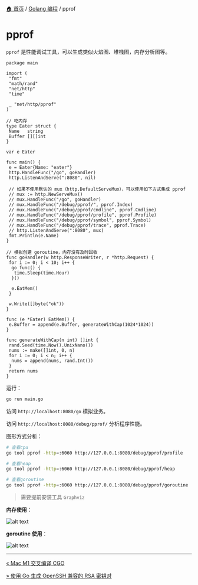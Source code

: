 [🏠 首页](../_index.md) / [Golang 编程](_index.md) / pprof

# pprof

`pprof` 是性能调试工具，可以生成类似火焰图、堆栈图，内存分析图等。

```golang
package main

import (
 "fmt"
 "math/rand"
 "net/http"
 "time"

 _ "net/http/pprof"
)

// 吃内存
type Eater struct {
 Name   string
 Buffer [][]int
}

var e Eater

func main() {
 e = Eater{Name: "eater"}
 http.HandleFunc("/go", goHandler)
 http.ListenAndServe(":8080", nil)

 // 如果不使用默认的 mux（http.DefaultServeMux），可以使用如下方式集成 pprof
 // mux := http.NewServeMux()
 // mux.HandleFunc("/go", goHandler)
 // mux.HandleFunc("/debug/pprof/", pprof.Index)
 // mux.HandleFunc("/debug/pprof/cmdline", pprof.Cmdline)
 // mux.HandleFunc("/debug/pprof/profile", pprof.Profile)
 // mux.HandleFunc("/debug/pprof/symbol", pprof.Symbol)
 // mux.HandleFunc("/debug/pprof/trace", pprof.Trace)
 // http.ListenAndServe(":8080", mux)
 fmt.Println(e.Name)
}

// 模拟创建 goroutine，内存没有及时回收
func goHandler(w http.ResponseWriter, r *http.Request) {
 for i := 0; i < 10; i++ {
  go func() {
   time.Sleep(time.Hour)
  }()

  e.EatMem()
 }

 w.Write([]byte("ok"))
}

func (e *Eater) EatMem() {
 e.Buffer = append(e.Buffer, generateWithCap(1024*1024))
}

func generateWithCap(n int) []int {
 rand.Seed(time.Now().UnixNano())
 nums := make([]int, 0, n)
 for i := 0; i < n; i++ {
  nums = append(nums, rand.Int())
 }
 return nums
}
```

运行：

```bash
go run main.go
```

访问 `http://localhost:8080/go` 模拟业务。

访问 `http://localhost:8080/debug/pprof/` 分析程序性能。

图形方式分析：

```bash
# 查看cpu
go tool pprof -http=:6060 http://127.0.0.1:8080/debug/pprof/profile

# 查看heap
go tool pprof -http=:6060 http://127.0.0.1:8080/debug/pprof/heap

# 查看goroutine
go tool pprof -http=:6060 http://127.0.0.1:8080/debug/pprof/goroutine
```

> 需要提前安装工具 `Graphviz`

**内存使用**：

![alt text](https://images.poneding.com/2025/03/202503111822362.png)

**goroutine 使用**：

![alt text](https://images.poneding.com/2025/03/202503111822537.png)

---
[« Mac M1 交叉编译 CGO](mac-appl-silicon-cross-compile-cgo.md)

[» 使用 Go 生成 OpenSSH 兼容的 RSA 密钥对](ssh-keygen-with-go.md)
